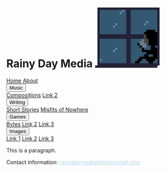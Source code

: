 <title>Rainy Day Media - Home</title>
    
<head>
    <link rel="stylesheet" href="./styles/default.css">
    <link rel="stylesheet" href="./styles/banner.css">
</head>
    
<body>

<div class="header">
  <h1>Rainy Day Media <img src="./images/RDMWindow1.gif" width="175"></h1>
</div> 
    
<div class="navbar">
  <a href="#home">Home</a>
  <a href="#news">About</a>
  <div class="dropdown">
    <button class="dropbtn">Music 
      <i class="fa fa-caret-down"></i>
    </button>
    <div class="dropdown-content">
      <a href="#">Compositions</a>
      <a href="#">Link 2</a>
    </div>
  </div> 
  <div class="dropdown">
    <button class="dropbtn">Writing
      <i class="fa fa-caret-down"></i>
    </button>
    <div class="dropdown-content">
      <a href="#">Short Stories</a>
      <a href="./pages/misfitsOfNowhere1.html">Misfits of Nowhere</a>
    </div>
  </div>
  <div class="dropdown">
    <button class="dropbtn">Games
      <i class="fa fa-caret-down"></i>
    </button>
    <div class="dropdown-content">
      <a href="#">Bytes</a>
      <a href="#">Link 2</a>
      <a href="#">Link 3</a>
    </div>
  </div> 
  <div class="dropdown">
    <button class="dropbtn">Images
      <i class="fa fa-caret-down"></i>
    </button>
    <div class="dropdown-content">
      <a href="#">Link 1</a>
      <a href="#">Link 2</a>
      <a href="#">Link 3</a>
    </div>
  </div>
</div>

<div class="main-content">
  <p>This is a paragraph.</p>
</div>   
   
<footer>
  <p>Contact information: <a href="rainydaymedia@protonmail.com" style="color:lightblue"> rainydaymedia@protonmail.com </a></p>
</footer> 

</body>
</html> 
